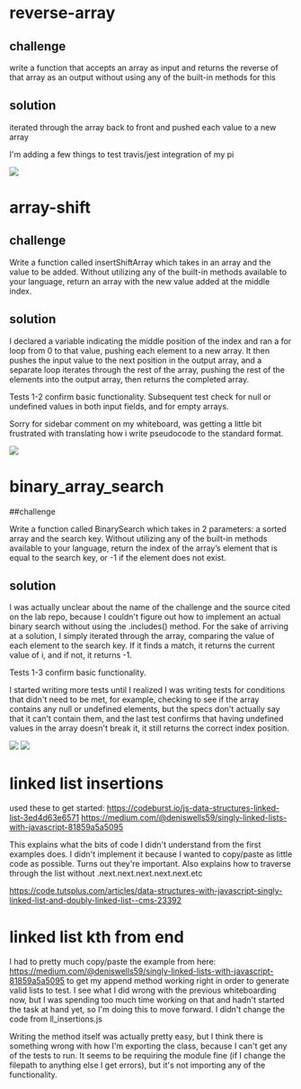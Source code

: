 # reverse-array

## challenge

write a function that accepts an array as input and returns the reverse of that array as an output without using any of the built-in methods for this

## solution

iterated through the array back to front and pushed each value to a new array

I'm adding a few things to test travis/jest integration of my pi

<img src="https://github.com/icathaid/data-structures-and-algorithms/blob/master/assets/array_reverse.png">



# array-shift

## challenge

Write a function called insertShiftArray which takes in an array and the value to be added. Without utilizing any of the built-in methods available to your language, return an array with the new value added at the middle index.

## solution

I declared a variable indicating the middle position of the index and ran a for loop from 0 to that value, pushing each element to a new array.  It then pushes the input value to the next position in the output array, and a separate loop iterates through the rest of the array, pushing the rest of the elements into the output array, then returns the completed array.

Tests 1-2 confirm basic functionality.
Subsequent test check for null or undefined values in both input fields, and for empty arrays.  

Sorry for sidebar comment on my whiteboard, was getting a little bit frustrated with translating how i write pseudocode to the standard format.

<img src="https://github.com/icathaid/data-structures-and-algorithms/blob/master/assets/array_shft.jpg">


# binary_array_search

##challenge

Write a function called BinarySearch which takes in 2 parameters: a sorted array and the search key. Without utilizing any of the built-in methods available to your language, return the index of the array’s element that is equal to the search key, or -1 if the element does not exist.

## solution

I was actually unclear about the name of the challenge and the source cited on the lab repo, because I couldn't figure out how to implement an actual binary search without using the .includes() method.  For the sake of arriving at a solution, I simply iterated through the array, comparing the value of each element to the search key.  If it finds a match, it returns the current value of i, and if not, it returns -1.  

Tests 1-3 confirm basic functionality.

I started writing more tests until I realized I was writing tests for conditions that didn't need to be met, for example, checking to see if the array contains any null or undefined elements, but the specs don't actually say that it can't contain them, and the last test confirms that having undefined values in the array doesn't break it, it still returns the correct index position.

<img src = "https://github.com/icathaid/data-structures-and-algorithms/blob/master/assets/array_binary_search_1.jpg">
<img src="https://github.com/icathaid/data-structures-and-algorithms/blob/master/assets/array_binary_search_2.jpg">

# linked list insertions

used these to get started:
https://codeburst.io/js-data-structures-linked-list-3ed4d63e6571
https://medium.com/@deniswells59/singly-linked-lists-with-javascript-81859a5a5095


This explains what the bits of code I didn't understand from the first examples does.  I didn't implement it because I wanted to copy/paste as little code as possible.  Turns out they're important.  Also explains how to traverse through the list without .next.next.next.next.next.etc

https://code.tutsplus.com/articles/data-structures-with-javascript-singly-linked-list-and-doubly-linked-list--cms-23392


# linked list kth from end

I had to pretty much copy/paste the example from here:
https://medium.com/@deniswells59/singly-linked-lists-with-javascript-81859a5a5095
to get my append method working right in order to generate valid lists to test.  I see what I did wrong with the previous whiteboarding now, but I was spending too much time working on that and hadn't started the task at hand yet, so I'm doing this to move forward.  I didn't change the code from ll_insertions.js

Writing the method itself was actually pretty easy, but I think there is something wrong with how I'm exporting the class, because I can't get any of the tests to run.  It seems to be requiring the module fine (if I change the filepath to anything else I get errors), but it's not importing any of the functionality.  
